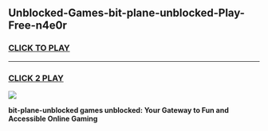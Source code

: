 
## Unblocked-Games-bit-plane-unblocked-Play-Free-n4e0r
<h3>
<a href="https://premium76.site?title=bit-plane-unblocked&ref=23A">CLICK TO PLAY</a></h3>
<hr>

<h3>
<a href="https://premium76.site?title=bit-plane-unblocked&ref=23A">CLICK 2 PLAY</a>
  
</h3>

<a href="https://premium76.site?title=bit-plane-unblocked&ref=23A"><img src="https://clearcache.store/games.png"></a>


**bit-plane-unblocked games unblocked: Your Gateway to Fun and Accessible Online Gaming**
